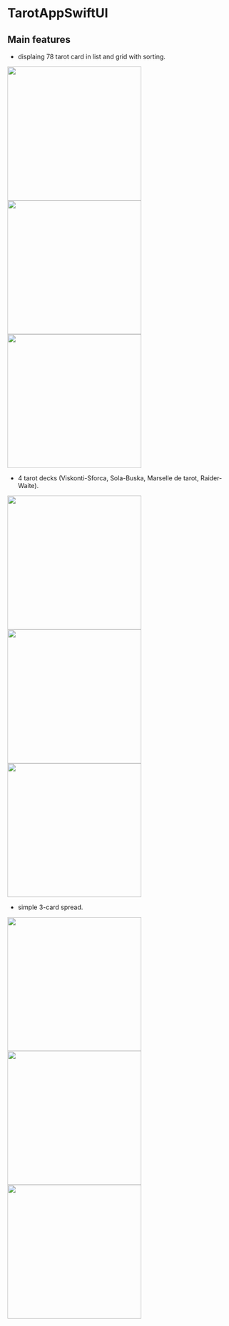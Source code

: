 # TarotAppSwiftUI

## Main features
- displaing 78 tarot card in list and grid with sorting.
<img src="https://user-images.githubusercontent.com/73246522/184013077-ce3de023-5d6d-46d9-a737-e8838869bf2e.png" width="300" >
<img src="https://user-images.githubusercontent.com/73246522/184013091-e8e1d0c7-9433-495e-956b-aa0d8f14d7e0.png" width="300" >
<img src="https://user-images.githubusercontent.com/73246522/184013162-71fd6807-096b-4c36-bf23-a51dc465cdb1.png" width="300">

- 4 tarot decks (Viskonti-Sforca, Sola-Buska, Marselle de tarot, Raider-Waite).
<img src="https://user-images.githubusercontent.com/73246522/184013198-4f40314d-32a0-46d3-90b0-1e32c16700c8.png" width="300" >
<img src="https://user-images.githubusercontent.com/73246522/184013209-a9da62d0-0ab9-4468-9ba5-b834832bcc29.png" width="300" >
<img src="https://user-images.githubusercontent.com/73246522/184013263-00801ec0-0575-4d66-b322-80a607e674b8.png" width="300" >


- simple 3-card spread.
<img src="https://user-images.githubusercontent.com/73246522/184013286-de952ccb-4d15-44a6-a8c0-5732c4f5ae67.png" width="300" >
<img src="https://user-images.githubusercontent.com/73246522/184013293-f6b85f51-9503-4ba8-9769-de834397e20b.png" width="300" >
<img src="https://user-images.githubusercontent.com/73246522/184013302-a47c3f07-669b-4dde-8cdc-d168c618be3f.png" width="300" >
